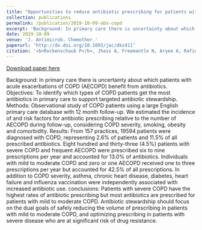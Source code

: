 ```yaml
---
title: "Opportunities to reduce antibiotic prescribing for patients with COPD in primary care: a cohort study using electronic health records from the Clinical Practice Research Datalink (CPRD)"
collection: publications
permalink: /publication/2019-10-09-abx-copd
excerpt: 'Background: In primary care there is uncertainty about which patients with acute exacerbations of COPD (AECOPD) benefit from antibiotics. Objectives: To identify which types of COPD patients get the most antibiotics in primary care to support targeted antibiotic stewardship. Methods: Observational study of COPD patients using a large English primary care database with 12 month follow-up. We estimated the incidence of and risk factors for antibiotic prescribing relative to the number of AECOPD during follow-up, considering COPD severity, smoking, obesity and comorbidity. Results: From 157 practices, 19594 patients were diagnosed with COPD, representing 2.6% of patients and 11.5% of all prescribed antibiotics. Eight hundred and thirty-three (4.5%) patients with severe COPD and frequent AECOPD were prescribed six to nine prescriptions per year and accounted for 13.0% of antibiotics. Individuals with mild to moderate COPD and zero or one AECOPD received one to three prescriptions per year but accounted for 42.5% of all prescriptions. In addition to COPD severity, asthma, chronic heart disease, diabetes, heart failure and influenza vaccination were independently associated with increased antibiotic use. conclusions: Patients with severe COPD have the highest rates of antibiotic prescribing but most antibiotics are prescribed for patients with mild to moderate COPD. Antibiotic stewardship should focus on the dual goals of safely reducing the volume of prescribing in patients with mild to moderate COPD, and optimizing prescribing in patients with severe disease who are at significant risk of drug resistance.'
date: 2019-10-09
venue: 'J. Antimicrob. Chemother.'
paperurl: 'http://dx.doi.org/10.1093/jac/dkz411'
citation: '<b>Rockenschaub P</b>, Jhass A, Freemantle N, Aryee A, Rafiq M, Hayward A, et al. Opportunities to reduce antibiotic prescribing for patients with COPD in primary care: a cohort study using electronic health records from the Clinical Practice Research Datalink (CPRD). <i>J Antimicrob Chemother.</i> 2019. doi:10.1093/jac/dkz411'
---
```


<a href='http://dx.doi.org/10.1093/jac/dkz411'>Download paper here</a>

Background: In primary care there is uncertainty about which patients with acute exacerbations of COPD (AECOPD) benefit from antibiotics. Objectives: To identify which types of COPD patients get the most antibiotics in primary care to support targeted antibiotic stewardship. Methods: Observational study of COPD patients using a large English primary care database with 12 month follow-up. We estimated the incidence of and risk factors for antibiotic prescribing relative to the number of AECOPD during follow-up, considering COPD severity, smoking, obesity and comorbidity. Results: From 157 practices, 19594 patients were diagnosed with COPD, representing 2.6% of patients and 11.5% of all prescribed antibiotics. Eight hundred and thirty-three (4.5%) patients with severe COPD and frequent AECOPD were prescribed six to nine prescriptions per year and accounted for 13.0% of antibiotics. Individuals with mild to moderate COPD and zero or one AECOPD received one to three prescriptions per year but accounted for 42.5% of all prescriptions. In addition to COPD severity, asthma, chronic heart disease, diabetes, heart failure and influenza vaccination were independently associated with increased antibiotic use. conclusions: Patients with severe COPD have the highest rates of antibiotic prescribing but most antibiotics are prescribed for patients with mild to moderate COPD. Antibiotic stewardship should focus on the dual goals of safely reducing the volume of prescribing in patients with mild to moderate COPD, and optimizing prescribing in patients with severe disease who are at significant risk of drug resistance.
